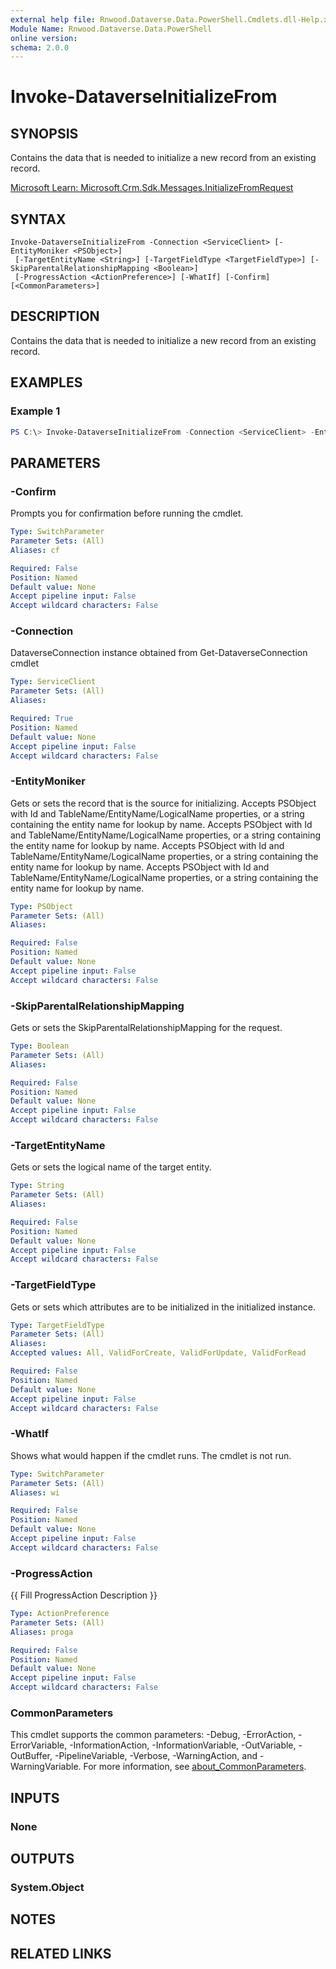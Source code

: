 ```yaml
---
external help file: Rnwood.Dataverse.Data.PowerShell.Cmdlets.dll-Help.xml
Module Name: Rnwood.Dataverse.Data.PowerShell
online version:
schema: 2.0.0
---
```


# Invoke-DataverseInitializeFrom

## SYNOPSIS
Contains the data that is needed to initialize a new record from an existing record.

[Microsoft Learn: Microsoft.Crm.Sdk.Messages.InitializeFromRequest](https://learn.microsoft.com/dotnet/api/Microsoft.Crm.Sdk.Messages.InitializeFromRequest)

## SYNTAX

```
Invoke-DataverseInitializeFrom -Connection <ServiceClient> [-EntityMoniker <PSObject>]
 [-TargetEntityName <String>] [-TargetFieldType <TargetFieldType>] [-SkipParentalRelationshipMapping <Boolean>]
 [-ProgressAction <ActionPreference>] [-WhatIf] [-Confirm] [<CommonParameters>]
```

## DESCRIPTION
Contains the data that is needed to initialize a new record from an existing record.

## EXAMPLES

### Example 1
```powershell
PS C:\> Invoke-DataverseInitializeFrom -Connection <ServiceClient> -EntityMoniker <PSObject> -TargetEntityName <String> -TargetFieldType <TargetFieldType> -SkipParentalRelationshipMapping <Boolean>
```

## PARAMETERS

### -Confirm
Prompts you for confirmation before running the cmdlet.

```yaml
Type: SwitchParameter
Parameter Sets: (All)
Aliases: cf

Required: False
Position: Named
Default value: None
Accept pipeline input: False
Accept wildcard characters: False
```

### -Connection
DataverseConnection instance obtained from Get-DataverseConnection cmdlet

```yaml
Type: ServiceClient
Parameter Sets: (All)
Aliases:

Required: True
Position: Named
Default value: None
Accept pipeline input: False
Accept wildcard characters: False
```

### -EntityMoniker
Gets or sets the record that is the source for initializing. Accepts PSObject with Id and TableName/EntityName/LogicalName properties, or a string containing the entity name for lookup by name. Accepts PSObject with Id and TableName/EntityName/LogicalName properties, or a string containing the entity name for lookup by name. Accepts PSObject with Id and TableName/EntityName/LogicalName properties, or a string containing the entity name for lookup by name. Accepts PSObject with Id and TableName/EntityName/LogicalName properties, or a string containing the entity name for lookup by name.

```yaml
Type: PSObject
Parameter Sets: (All)
Aliases:

Required: False
Position: Named
Default value: None
Accept pipeline input: False
Accept wildcard characters: False
```

### -SkipParentalRelationshipMapping
Gets or sets the SkipParentalRelationshipMapping for the request.

```yaml
Type: Boolean
Parameter Sets: (All)
Aliases:

Required: False
Position: Named
Default value: None
Accept pipeline input: False
Accept wildcard characters: False
```

### -TargetEntityName
Gets or sets the logical name of the target entity.

```yaml
Type: String
Parameter Sets: (All)
Aliases:

Required: False
Position: Named
Default value: None
Accept pipeline input: False
Accept wildcard characters: False
```

### -TargetFieldType
Gets or sets which attributes are to be initialized in the initialized instance.

```yaml
Type: TargetFieldType
Parameter Sets: (All)
Aliases:
Accepted values: All, ValidForCreate, ValidForUpdate, ValidForRead

Required: False
Position: Named
Default value: None
Accept pipeline input: False
Accept wildcard characters: False
```

### -WhatIf
Shows what would happen if the cmdlet runs. The cmdlet is not run.

```yaml
Type: SwitchParameter
Parameter Sets: (All)
Aliases: wi

Required: False
Position: Named
Default value: None
Accept pipeline input: False
Accept wildcard characters: False
```

### -ProgressAction
{{ Fill ProgressAction Description }}

```yaml
Type: ActionPreference
Parameter Sets: (All)
Aliases: proga

Required: False
Position: Named
Default value: None
Accept pipeline input: False
Accept wildcard characters: False
```

### CommonParameters
This cmdlet supports the common parameters: -Debug, -ErrorAction, -ErrorVariable, -InformationAction, -InformationVariable, -OutVariable, -OutBuffer, -PipelineVariable, -Verbose, -WarningAction, and -WarningVariable. For more information, see [about_CommonParameters](http://go.microsoft.com/fwlink/?LinkID=113216).

## INPUTS

### None
## OUTPUTS

### System.Object
## NOTES

## RELATED LINKS
